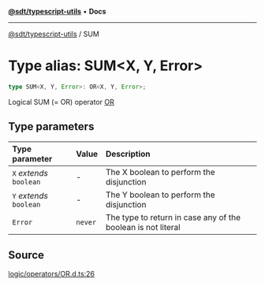 [**@sdt/typescript-utils**](../README.md) • **Docs**

***

[@sdt/typescript-utils](../globals.md) / SUM

# Type alias: SUM\<X, Y, Error\>

```ts
type SUM<X, Y, Error>: OR<X, Y, Error>;
```

Logical SUM (= OR) operator
[OR](OR.md)

## Type parameters

| Type parameter | Value | Description |
| :------ | :------ | :------ |
| `X` *extends* `boolean` | - | The X boolean to perform the disjunction |
| `Y` *extends* `boolean` | - | The Y boolean to perform the disjunction |
| `Error` | `never` | The type to return in case any of the boolean is not literal |

## Source

[logic/operators/OR.d.ts:26](https://github.com/sylvaindethier/typescript-utils/blob/f271884d3138386b859e820c285b0ab8864227bb/types/logic/operators/OR.d.ts#L26)
